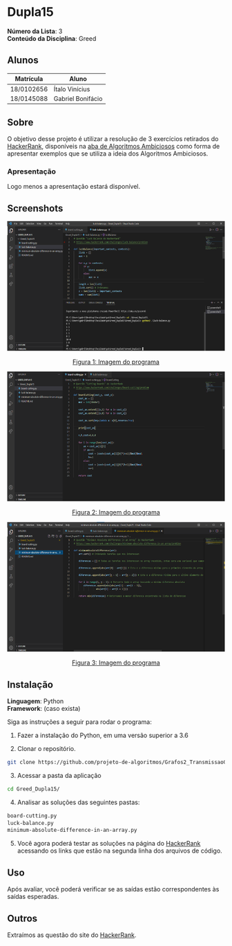 # Dupla15

**Número da Lista**: 3<br>
**Conteúdo da Disciplina**: Greed<br>

## Alunos
|Matrícula | Aluno |
| -- | -- |
| 18/0102656  |  Ítalo Vinícius |
| 18/0145088  |  Gabriel Bonifácio |

## Sobre 
O objetivo desse projeto é utilizar a resolução de 3 exercícios retirados do [HackerRank](https://www.hackerrank.com/), disponíveis na [aba de Algoritmos Ambiciosos](https://www.hackerrank.com/domains/algorithms?filters%5Bsubdomains%5D%5B%5D=greedy) como forma de apresentar exemplos que se utiliza a ideia dos Algoritmos Ambiciosos. 

### Apresentação
Logo menos a apresentação estará disponível.

## Screenshots

<div align="center">

  <img src="./images/img1.png" height=300px>

  [Figura 1: Imagem do programa](./images/img1.png)

</div>
  
<div align="center">

  <img src="./images/img2.png" height=300px>
  
  [Figura 2: Imagem do programa](./images/img2.png)
  
 </div>
  
<div align="center">

  <img src="./images/img3.png" height=300px>
  
  [Figura 3: Imagem do programa](./images/img3.png)
  
</div>

## Instalação 
**Linguagem**: Python<br>
**Framework**: (caso exista)<br>

Siga as instruções a seguir para rodar o programa:

1) Fazer a instalação do Python, em uma versão superior a 3.6

2) Clonar o repositório.

```sh 
git clone https://github.com/projeto-de-algoritmos/Grafos2_TransmissaoCOVID.git
```

3) Acessar a pasta da aplicação 

```sh 
cd Greed_Dupla15/
```

4) Analisar as soluções das seguintes pastas: 

```sh 
board-cutting.py
luck-balance.py
minimum-absolute-difference-in-an-array.py
```

5) Você agora poderá testar as soluções na página do [HackerRank](https://www.hackerrank.com/) acessando os links que estão na segunda linha dos arquivos de código.

## Uso 
Após avaliar, você poderá verificar se as saídas estão correspondentes às saídas esperadas.

## Outros 
Extraímos as questão do site do [HackerRank](https://www.hackerrank.com/).



